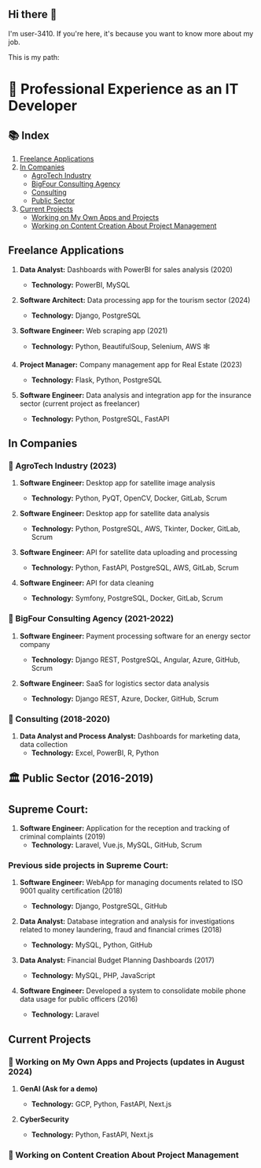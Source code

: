 ## Hi there 👋

I'm user-3410. If you're here, it's because you want to know more about my job.

This is my path:

# 🚀 Professional Experience as an IT Developer

## 📚 Index
1. [Freelance Applications](#freelance-applications)
2. [In Companies](#in-companies)
   - [AgroTech Industry](#agrotech-industry)
   - [BigFour Consulting Agency](#bigfour-consulting-agency)
   - [Consulting](#consulting)
   - [Public Sector](#public-sector)
3. [Current Projects](#current-projects)
   - [Working on My Own Apps and Projects](#working-on-my-own-apps-and-projects)
   - [Working on Content Creation About Project Management](#working-on-content-creation-about-project-management)

## Freelance Applications

1. **Data Analyst:** Dashboards with PowerBI for sales analysis (2020)
   - **Technology:** PowerBI, MySQL

2. **Software Architect:** Data processing app for the tourism sector (2024)
   - **Technology:** Django, PostgreSQL

3. **Software Engineer:** Web scraping app (2021)
   - **Technology:** Python, BeautifulSoup, Selenium, AWS 🕸️

4. **Project Manager:** Company management app for Real Estate (2023)
   - **Technology:** Flask, Python, PostgreSQL

5. **Software Engineer:** Data analysis and integration app for the insurance sector (current project as freelancer)
   - **Technology:** Python, PostgreSQL, FastAPI

## In Companies

### 🌾 AgroTech Industry (2023)

1. **Software Engineer:** Desktop app for satellite image analysis
   - **Technology:** Python, PyQT, OpenCV, Docker, GitLab, Scrum

2. **Software Engineer:** Desktop app for satellite data analysis
   - **Technology:** Python, PostgreSQL, AWS, Tkinter, Docker, GitLab, Scrum

3. **Software Engineer:** API for satellite data uploading and processing
   - **Technology:** Python, FastAPI, PostgreSQL, AWS, GitLab, Scrum

4. **Software Engineer:** API for data cleaning
   - **Technology:** Symfony, PostgreSQL, Docker, GitLab, Scrum

### 💼 BigFour Consulting Agency (2021-2022)

1. **Software Engineer:** Payment processing software for an energy sector company
   - **Technology:** Django REST, PostgreSQL, Angular, Azure, GitHub, Scrum

2. **Software Engineer:** SaaS for logistics sector data analysis
   - **Technology:** Django REST, Azure, Docker, GitHub, Scrum

### 🧩 Consulting (2018-2020)

1. **Data Analyst and Process Analyst:** Dashboards for marketing data, data collection
   - **Technology:** Excel, PowerBI, R, Python

## 🏛️ Public Sector (2016-2019)

## Supreme Court:

1. **Software Engineer:** Application for the reception and tracking of criminal complaints (2019)
   - **Technology:** Laravel, Vue.js, MySQL, GitHub, Scrum

### Previous side projects in Supreme Court:

1. **Software Engineer:** WebApp for managing documents related to ISO 9001 quality certification (2018)
   - **Technology:** Django, PostgreSQL, GitHub

2. **Data Analyst:** Database integration and analysis for investigations related to money laundering, fraud and financial crimes (2018)
   - **Technology:** MySQL, Python, GitHub

3. **Data Analyst:** Financial Budget Planning Dashboards (2017)
   - **Technology:** MySQL, PHP, JavaScript

4. **Software Engineer:** Developed a system to consolidate mobile phone data usage for public officers (2016)
   - **Technology:** Laravel

## Current Projects

### 🌟 Working on My Own Apps and Projects (updates in August 2024)

1. **GenAI (Ask for a demo)**
   - **Technology:** GCP, Python, FastAPI, Next.js

2. **CyberSecurity**
   - **Technology:** Python, FastAPI, Next.js

### 📅 Working on Content Creation About Project Management

